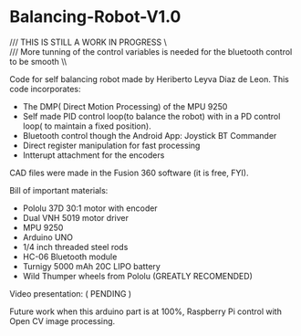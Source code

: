 # Balancing-Robot-V1.0
/// THIS IS STILL A WORK IN PROGRESS \\\
/// More tunning of the control variables is needed for the bluetooth control to be smooth \\\

Code for self balancing robot made by Heriberto Leyva Diaz de Leon. This code incorporates: 
- The DMP( Direct Motion Processing)  of the MPU 9250
- Self made PID control loop(to balance the robot) with in a PD control loop( to maintain a fixed position).
- Bluetooth control though the Android App: Joystick BT Commander
- Direct register manipulation for fast processing 
- Intterupt attachment for the encoders 

CAD files were made in the Fusion 360 software (it is free, FYI).

Bill of important materials: 
- Pololu 37D 30:1 motor with encoder
- Dual VNH 5019 motor driver
- MPU 9250 
- Arduino UNO
- 1/4 inch  threaded steel rods
- HC-06 Bluetooth module 
- Turnigy 5000 mAh 20C LIPO battery 
- Wild Thumper wheels from Pololu (GREATLY RECOMENDED)

Video presentation: ( PENDING )

Future work when this arduino part is at 100%, Raspberry Pi control with Open CV image processing. 

